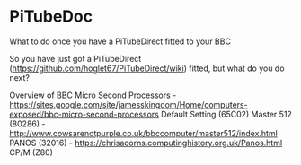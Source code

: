 # PiTubeDoc
What to do once you have a PiTubeDirect fitted to your BBC

So you have just got a PiTubeDirect (https://github.com/hoglet67/PiTubeDirect/wiki) fitted, but what do you do next?

Overview of BBC Micro Second Processors - https://sites.google.com/site/jamesskingdom/Home/computers-exposed/bbc-micro-second-processors
Default Setting (65C02) 
Master 512 (80286) - http://www.cowsarenotpurple.co.uk/bbccomputer/master512/index.html
PANOS (32016) - https://chrisacorns.computinghistory.org.uk/Panos.html
CP/M (Z80)
